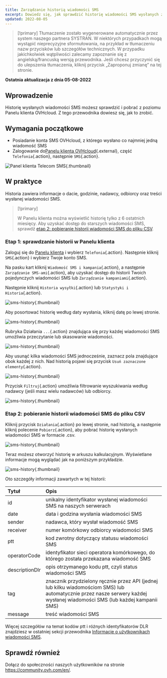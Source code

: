 ```yaml
---
title: Zarządzanie historią wiadomości SMS
excerpt: Dowiedz się, jak sprawdzić historię wiadomości SMS wysłanych z Twojego konta OVHcloud
updated: 2022-08-05
---
```


> [!primary]
> Tłumaczenie zostało wygenerowane automatycznie przez system naszego partnera SYSTRAN. W niektórych przypadkach mogą wystąpić nieprecyzyjne sformułowania, na przykład w tłumaczeniu nazw przycisków lub szczegółów technicznych. W przypadku jakichkolwiek wątpliwości zalecamy zapoznanie się z angielską/francuską wersją przewodnika. Jeśli chcesz przyczynić się do ulepszenia tłumaczenia, kliknij przycisk „Zaproponuj zmianę” na tej stronie.
>

**Ostatnia aktualizacja z dnia 05-08-2022**

## Wprowadzenie

Historię wysłanych wiadomości SMS możesz sprawdzić i pobrać z poziomu Panelu klienta OVHcloud. Z tego przewodnika dowiesz się, jak to zrobić.

## Wymagania początkowe

- Posiadanie konta SMS OVHcloud, z którego wysłano co najmniej jedną wiadomość SMS
- Zalogowanie do[Panelu klienta OVHcloud](https://www.ovh.com/auth/?action=gotomanager&from=https://www.ovh.pl/&ovhSubsidiary=pl){.external}, część `Telefonia`{.action}, następnie `SMS`{.action}.

![Panel klienta Telecom SMS](https://raw.githubusercontent.com/ovh/docs/master/templates/control-panel/product-selection/telecom/tpl-telecom-03-en-sms.png){.thumbnail}

## W praktyce

Historia zawiera informacje o dacie, godzinie, nadawcy, odbiorcy oraz treści wysłanej wiadomości SMS.

> [!primary]
>
> W Panelu klienta można wyświetlić historię tylko z 6 ostatnich miesięcy. Aby uzyskać dostęp do starszych wiadomości SMS, sprawdź [etap 2: pobieranie historii wiadomości SMS do pliku CSV](#csv).
>

### Etap 1: sprawdzanie historii w Panelu klienta

Zaloguj się do [Panelu klienta](https://www.ovh.com/auth/?action=gotomanager&from=https://www.ovh.com/fr/&ovhSubsidiary=fr) i wybierz `Telefonia`{.action}. Następnie kliknij `SMS`{.action} i wybierz Twoje konto SMS.

Na pasku kart kliknij `Wiadomość SMS i kampania`{.action}, a następnie `Zarządzanie SMS-ami`{.action}, aby uzyskać dostęp do historii Twoich pojedynczych wiadomości SMS lub `Zarządzanie kampaniami`{.action}.

Następnie kliknij `Historia wysyłki`{.action} lub `Statystyki i Historia`{.action}.

![sms-history](images/smshistory1.png){.thumbnail}

Aby posortować historię według daty wysłania, kliknij datę po lewej stronie.

![sms-history](images/smshistory2.png){.thumbnail}

Rubryka Działania `...`{.action} znajdująca się przy każdej wiadomości SMS umożliwia przeczytanie lub skasowanie wiadomości.

![sms-history](images/smshistory3.png){.thumbnail}

Aby usunąć kilka wiadomości SMS jednocześnie, zaznacz pola znajdujące obok każdej z nich. Nad historią pojawi się przycisk `Usuń zaznaczone elementy`{.action}.

![sms-history](images/smshistory4.png){.thumbnail}
 
Przycisk `Filtruj`{.action} umożliwia filtrowanie wyszukiwania według nadawcy (jeśli masz wielu nadawców) lub odbiorcy.

![sms-history](images/smshistory5.png){.thumbnail}
 
### Etap 2: pobieranie historii wiadomości SMS do pliku CSV <a name="csv"></a>
 
Kliknij przycisk `Działania`{.action} po lewej stronie, nad historią, a następnie kliknij polecenie `Pobierz`{.action}, aby pobrać historię wysłanych wiadomości SMS w formacie .csv. 
 
![sms-history](images/smshistory6.png){.thumbnail}
 
Teraz możesz otworzyć historię w arkuszu kalkulacyjnym. Wyświetlane informacje mogą wyglądać jak na poniższym przykładzie.

![sms-history](images/smshistory7.png){.thumbnail}

Oto szczegóły informacji zawartych w tej historii:

|  Tytuł  |  Opis  |
|  :-----          |  :-----          |
|  id |  unikalny identyfikator wysłanej wiadomości SMS na naszych serwerach |
|  date | data i godzina wysłania wiadomości SMS  |
|  sender |  nadawca, który wysłał wiadomość SMS |
|  receiver |  numer komórkowy odbiorcy wiadomości SMS |
|  ptt |  kod zwrotny dotyczący statusu wiadomości SMS |
|  operatorCode |  identyfikator sieci operatora komórkowego, do którego została przekazana wiadomość SMS |
|  descriptionDlr |  opis otrzymanego kodu ptt, czyli status wiadomości SMS |
|  tag |  znacznik przydzielony ręcznie przez API (jednej lub kilku wiadomościom SMS) lub automatycznie przez nasze serwery każdej wysłanej wiadomości SMS (lub każdej kampanii SMS) |
|  message |  treść wiadomości SMS |

Więcej szczegółów na temat kodów ptt i różnych identyfikatorów DLR znajdziesz w ostatniej sekcji przewodnika [Informacje o użytkownikach wiadomości SMS](/pages/telecom/sms/tout_savoir_sur_les_utilisateurs_sms#etap-5-okreslanie-adresu-url-wywolania-zwrotnego).
 
## Sprawdź również

Dołącz do społeczności naszych użytkowników na stronie <https://community.ovh.com/en/>.
